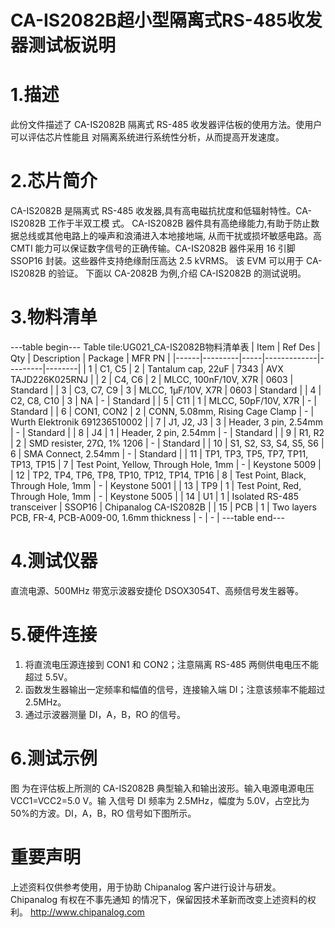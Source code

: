  # CA-IS2082B超小型隔离式RS-485收发器测试板说明


# 1.描述
此份文件描述了 CA-IS2082B 隔离式 RS-485 收发器评估板的使用方法。使用户可以评估芯片性能且
对隔离系统进行系统性分析，从而提高开发速度。


#  2.芯片简介
CA-IS2082B 是隔离式 RS-485 收发器,具有高电磁抗扰度和低辐射特性。CA-IS2082B 工作于半双工模
式。
CA-IS2082B 器件具有高绝缘能力,有助于防止数据总线或其他电路上的噪声和浪涌进入本地接地端,
从而干扰或损坏敏感电路。高 CMTI 能力可以保证数字信号的正确传输。CA-IS2082B 器件采用 16 引脚
SSOP16 封装。这些器件支持绝缘耐压高达 2.5 kVRMS。
该 EVM 可以用于 CA-IS2082B 的验证。
下面以 CA-2082B 为例,介绍 CA-IS2082B 的测试说明。


# 3.物料清单
---table begin---
Table tile:UG021_CA-IS2082B物料清单表
| Item | Ref Des | Qty | Description | Package | MFR PN |
|------|---------|-----|-------------|---------|--------|
| 1    | C1, C5  | 2   | Tantalum cap, 22uF | 7343 | AVX TAJD226K025RNJ |
| 2    | C4, C6  | 2   | MLCC, 100nF/10V, X7R | 0603 | Standard |
| 3    | C3, C7, C9 | 3 | MLCC, 1μF/10V, X7R | 0603 | Standard |
| 4    | C2, C8, C10 | 3 | NA | - | Standard |
| 5    | C11    | 1   | MLCC, 50pF/10V, X7R | - | Standard |
| 6    | CON1, CON2 | 2 | CONN, 5.08mm, Rising Cage Clamp | - | Wurth Elektronik 691236510002 |
| 7    | J1, J2, J3 | 3 | Header, 3 pin, 2.54mm | - | Standard |
| 8    | J4     | 1   | Header, 2 pin, 2.54mm | - | Standard |
| 9    | R1, R2 | 2   | SMD resister, 27Ω, 1% 1206 | - | Standard |
| 10   | S1, S2, S3, S4, S5, S6 | 6 | SMA Connect, 2.54mm | - | Standard |
| 11   | TP1, TP3, TP5, TP7, TP11, TP13, TP15 | 7 | Test Point, Yellow, Through Hole, 1mm | - | Keystone 5009 |
| 12   | TP2, TP4, TP6, TP8, TP10, TP12, TP14, TP16 | 8 | Test Point, Black, Through Hole, 1mm | - | Keystone 5001 |
| 13   | TP9    | 1   | Test Point, Red, Through Hole, 1mm | - | Keystone 5005 |
| 14   | U1     | 1   | Isolated RS-485 transceiver | SSOP16 | Chipanalog CA-IS2082B |
| 15   | PCB    | 1   | Two layers PCB, FR-4, PCB-A009-00, 1.6mm thickness | - | - |
---table end---


#  4.测试仪器
直流电源、500MHz 带宽示波器安捷伦 DSOX3054T、高频信号发生器等。


# 5.硬件连接
1. 将直流电压源连接到 CON1 和 CON2；注意隔离 RS-485 两侧供电电压不能超过 5.5V。
2. 函数发生器输出一定频率和幅值的信号，连接输入端 DI；注意该频率不能超过 2.5MHz。
3. 通过示波器测量 DI，A，B，RO 的信号。


# 6.测试示例
图 为在评估板上所测的 CA-IS2082B 典型输入和输出波形。输入电源电源电压 VCC1=VCC2=5.0 V。输
入信号 DI 频率为 2.5MHz，幅度为 5.0V，占空比为 50%的方波。DI，A，B，RO 信号如下图所示。


# 重要声明
上述资料仅供参考使用，用于协助 Chipanalog 客户进行设计与研发。Chipanalog 有权在不事先通知
的情况下，保留因技术革新而改变上述资料的权利。
 http://www.chipanalog.com
